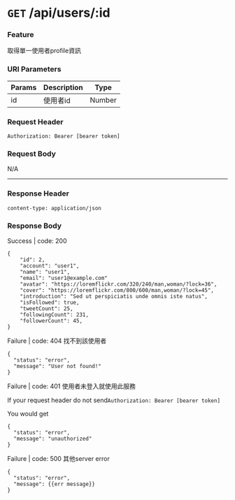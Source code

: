 # `GET` /api/users/:id

### Feature

取得單一使用者profile資訊

### URI Parameters

| Params | Description | Type |
| --- | --- | --- |
| id | 使用者id | Number |

### Request Header

```
Authorization: Bearer [bearer token]
```

### Request Body

N/A

---

### Response Header

```
content-type: application/json
```

### Response Body

Success | code: 200

```
{
    "id": 2,
    "account": "user1",
    "name": "user1",
    "email": "user1@example.com"
    "avatar": "https://loremflickr.com/320/240/man,woman/?lock=36",
    "cover": "https://loremflickr.com/800/600/man,woman/?lock=45",
    "introduction": "Sed ut perspiciatis unde omnis iste natus",
    "isFollowed": true, 
    "tweetCount": 25,
    "followingCount": 231,
    "followerCount": 45,
}
```

Failure | code: 404 找不到該使用者

```
{
  "status": "error",
  "message": "User not found!"
}
```

Failure | code: 401 使用者未登入就使用此服務

If your request header do not send`Authorization: Bearer [bearer token]`

You would get

```
{
  "status": "error",
  "message": "unauthorized"
}
```

Failure | code: 500 其他server error

```
{
  "status": "error",
  "message": {{err message}}
}
```